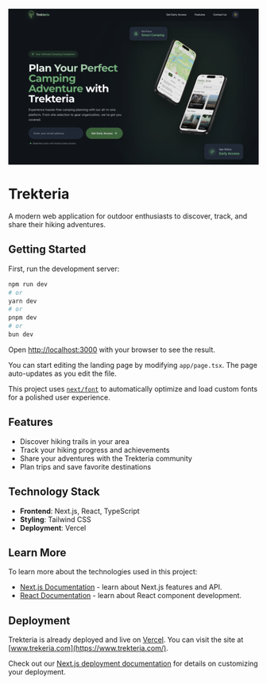 ![Explore Nature Sustainably with Trekteria](/public/cover-image.png)

# Trekteria

A modern web application for outdoor enthusiasts to discover, track, and share their hiking adventures.

## Getting Started

First, run the development server:

```bash
npm run dev
# or
yarn dev
# or
pnpm dev
# or
bun dev
```

Open [http://localhost:3000](http://localhost:3000) with your browser to see the result.

You can start editing the landing page by modifying `app/page.tsx`. The page auto-updates as you edit the file.

This project uses [`next/font`](https://nextjs.org/docs/app/building-your-application/optimizing/fonts) to automatically optimize and load custom fonts for a polished user experience.

## Features

- Discover hiking trails in your area
- Track your hiking progress and achievements
- Share your adventures with the Trekteria community
- Plan trips and save favorite destinations

## Technology Stack

- **Frontend**: Next.js, React, TypeScript
- **Styling**: Tailwind CSS
- **Deployment**: Vercel

## Learn More

To learn more about the technologies used in this project:

- [Next.js Documentation](https://nextjs.org/docs) - learn about Next.js features and API.
- [React Documentation](https://reactjs.org/) - learn about React component development.

## Deployment

Trekteria is already deployed and live on [Vercel](https://vercel.com). You can visit the site at [www.trekeria.com](https://www.trekteria.com/).

Check out our [Next.js deployment documentation](https://nextjs.org/docs/app/building-your-application/deploying) for details on customizing your deployment.
